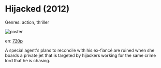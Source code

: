 # Hijacked (2012)

Genres: action, thriller

![poster](images/posterholder.png)

en:
  [720p](magnet:?xt=urn:btih:44068865A6F11726F34755D8E29873BC695041C6&tr=udp://glotorrents.pw:6969/announce&tr=udp://tracker.opentrackr.org:1337/announce&tr=udp://torrent.gresille.org:80/announce&tr=udp://tracker.openbittorrent.com:80&tr=udp://tracker.coppersurfer.tk:6969&tr=udp://tracker.leechers-paradise.org:6969&tr=udp://p4p.arenabg.ch:1337&tr=udp://tracker.internetwarriors.net:1337)
  


A special agent's plans to reconcile with his ex-fiancé are ruined when she boards a private jet that is targeted by hijackers working for the same crime lord that he is chasing.
